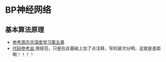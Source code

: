 # BP神经网络

## 基本算法原理

* [参考周志华深度学习第五章](https://blog.csdn.net/Cristal_yin/article/details/76360329)
* [代码参考自](https://github.com/sesimilar/back-propagation-neural-network),很规范，只是在此基础上加了点注释，写的层次分明，这就是差距啊！！！！